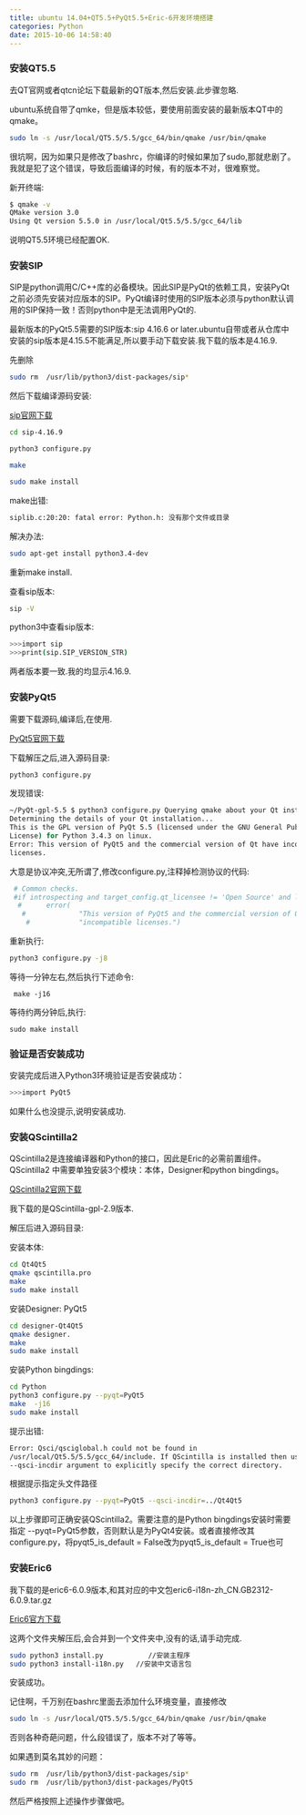 ```yaml
---
title: ubuntu 14.04+QT5.5+PyQt5.5+Eric-6开发环境搭建
categories: Python
date: 2015-10-06 14:58:40
---
```


### 安装QT5.5

去QT官网或者qtcn论坛下载最新的QT版本,然后安装.此步骤忽略.

ubuntu系统自带了qmke，但是版本较低，要使用前面安装的最新版本QT中的qmake。
```bash
sudo ln -s /usr/local/QT5.5/5.5/gcc_64/bin/qmake /usr/bin/qmake
```
很坑啊，因为如果只是修改了bashrc，你编译的时候如果加了sudo,那就悲剧了。我就是犯了这个错误，导致后面编译的时候，有的版本不对，很难察觉。

新开终端:

```bash
$ qmake -v
QMake version 3.0
Using Qt version 5.5.0 in /usr/local/Qt5.5/5.5/gcc_64/lib

```
说明QT5.5环境已经配置OK.

### 安装SIP

SIP是python调用C/C++库的必备模块。因此SIP是PyQt的依赖工具，安装PyQt之前必须先安装对应版本的SIP。PyQt编译时使用的SIP版本必须与python默认调用的SIP保持一致！否则python中是无法调用PyQt的.

最新版本的PyQt5.5需要的SIP版本:sip 4.16.6 or later.ubuntu自带或者从仓库中安装的sip版本是4.15.5不能满足,所以要手动下载安装.我下载的版本是4.16.9.

先删除

```bash
sudo rm  /usr/lib/python3/dist-packages/sip*

```
然后下载编译源码安装:

[sip官网下载][2]

```bash
cd sip-4.16.9

python3 configure.py 

make

sudo make install
```
make出错:
```bash
siplib.c:20:20: fatal error: Python.h: 没有那个文件或目录
```
解决办法:

```bash
sudo apt-get install python3.4-dev
```
重新make install.

查看sip版本:
```bash
sip -V
```
python3中查看sip版本:

```bash
>>>import sip  
>>>print(sip.SIP_VERSION_STR)
```
两者版本要一致.我的均显示4.16.9.

### 安装PyQt5

需要下载源码,编译后,在使用.

[PyQt5官网下载][1]

下载解压之后,进入源码目录:

```bash
python3 configure.py
```
发现错误:

```bash
~/PyQt-gpl-5.5 $ python3 configure.py Querying qmake about your Qt installation...
Determining the details of your Qt installation...
This is the GPL version of PyQt 5.5 (licensed under the GNU General Public
License) for Python 3.4.3 on linux.
Error: This version of PyQt5 and the commercial version of Qt have incompatible
licenses.

```
大意是协议冲突,无所谓了,修改configure.py,注释掉检测协议的代码:

```bash
 # Common checks.
 #if introspecting and target_config.qt_licensee != 'Open Source' and ltype == 'GPL':
  #      error(
   #             "This version of PyQt5 and the commercial version of Qt have "
    #            "incompatible licenses.")
```
重新执行:

```bash
python3 configure.py -j8
```
等待一分钟左右,然后执行下述命令:

```
 make -j16
```
等待约两分钟后,执行:
```
sudo make install
```

### 验证是否安装成功

安装完成后进入Python3环境验证是否安装成功：

```bash
>>>import PyQt5  
```
如果什么也没提示,说明安装成功.


### 安装QScintilla2

QScintilla2是连接编译器和Python的接口，因此是Eric的必需前置组件。QScintilla2 中需要单独安装3个模块：本体，Designer和python bingdings。

[QScintilla2官网下载][3]

我下载的是QScintilla-gpl-2.9版本.

解压后进入源码目录:

安装本体:
```bash
cd Qt4Qt5  
qmake qscintilla.pro  
make  
sudo make install
```

安装Designer:
PyQt5
```bash
cd designer-Qt4Qt5  
qmake designer.   
make  
sudo make install 
```

安装Python bingdings:

```bash
cd Python  
python3 configure.py --pyqt=PyQt5  
make  -j16
sudo make install
```
提示出错:
```bash
Error: Qsci/qsciglobal.h could not be found in
/usr/local/Qt5.5/5.5/gcc_64/include. If QScintilla is installed then use the
--qsci-incdir argument to explicitly specify the correct directory.

```
根据提示指定头文件路径

```bash
python3 configure.py --pyqt=PyQt5 --qsci-incdir=../Qt4Qt5
```

以上步骤即可正确安装QScintilla2。需要注意的是Python bingdings安装时需要指定 --pyqt=PyQt5参数，否则默认是为PyQt4安装。或者直接修改其configure.py，将pyqt5_is_default = False改为pyqt5_is_default = True也可


### 安装Eric6

我下载的是eric6-6.0.9版本,和其对应的中文包eric6-i18n-zh_CN.GB2312-6.0.9.tar.gz

[Eric6官方下载][4]

这两个文件夹解压后,会合并到一个文件夹中,没有的话,请手动完成.

```bash
sudo python3 install.py           //安装主程序  
sudo python3 install-i18n.py   //安装中文语言包  
```
安装成功。

记住啊，千万别在bashrc里面去添加什么环境变量，直接修改

```bash
sudo ln -s /usr/local/QT5.5/5.5/gcc_64/bin/qmake /usr/bin/qmake
```
否则各种奇葩问题，什么段错误了，版本不对了等等。

如果遇到莫名其妙的问题：

```bash
sudo rm  /usr/lib/python3/dist-packages/sip*
sudo rm  /usr/lib/python3/dist-packages/PyQt5
```
然后严格按照上述操作步骤做吧。

[1]: https://www.riverbankcomputing.com/software/pyqt/download5
[2]: https://riverbankcomputing.com/software/sip/download
[3]: http://www.riverbankcomputing.com/software/qscintilla/download
[4]: http://sourceforge.net/projects/eric-ide/files/eric6/stable/





